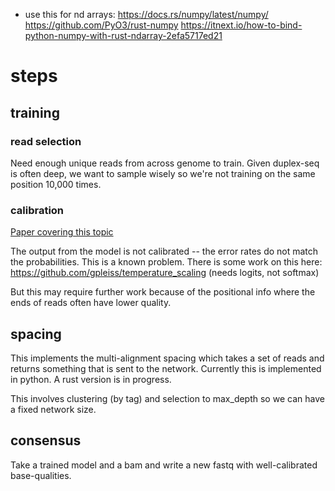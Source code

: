 + use this for nd arrays: https://docs.rs/numpy/latest/numpy/
  https://github.com/PyO3/rust-numpy
  https://itnext.io/how-to-bind-python-numpy-with-rust-ndarray-2efa5717ed21


# steps

## training

### read selection

Need enough unique reads from across genome to train. Given duplex-seq is often deep,
we want to sample wisely so we're not training on the same position 10,000 times.

### calibration

[Paper covering this topic](https://arxiv.org/abs/1706.04599)

The output from the model is not calibrated -- the error rates do not match the probabilities.
This is a known problem.
There is some work on this here:
https://github.com/gpleiss/temperature_scaling (needs logits, not softmax)

But this may require further work because of the positional info where the ends of reads
often have lower quality.

## spacing

This implements the multi-alignment spacing which takes a set of reads and returns
something that is sent to the network. Currently this is implemented in python.
A rust version is in progress.

This involves clustering (by tag) and selection to max_depth so we can have a fixed
network size.

## consensus

Take a trained model and a bam and write a new fastq with well-calibrated base-qualities.
